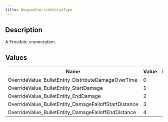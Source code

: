 ```yaml
---
title: WeaponOverrideValueType
---
```

## Description

A Frostbite enumeration.

## Values

| Name                                                    | Value | Description |
| ------------------------------------------------------- | ----- | ----------- |
| OverrideValue\_BulletEntity\_DistributeDamageOverTime   | 0     |             |
| OverrideValue\_BulletEntity\_StartDamage                | 1     |             |
| OverrideValue\_BulletEntity\_EndDamage                  | 2     |             |
| OverrideValue\_BulletEntity\_DamageFalloffStartDistance | 3     |             |
| OverrideValue\_BulletEntity\_DamageFalloffEndDistance   | 4     |             |
